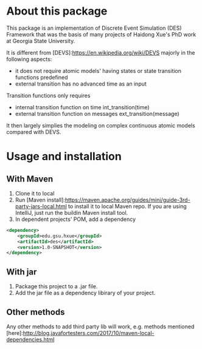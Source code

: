 # About this package

This package is an implementation of Discrete Event Simulation (DES) Framework that was the basis of many projects of Haidong Xue's PhD work at Georgia State University.

It is different from [DEVS]:https://en.wikipedia.org/wiki/DEVS majorly in the following aspects:
* it does not require atomic models' having states or state transition functions predefined
* external transition has no advanced time as an input

Transition functions only requires
* internal transition function on time int_transition(time)
* external transition function on messages ext_transition(message)

It then largely simplies the modeling on complex continuous atomic models compared with DEVS.

# Usage and installation

## With Maven
1. Clone it to local
2. Run [Maven install]:https://maven.apache.org/guides/mini/guide-3rd-party-jars-local.html to install it to local Maven repo. If you are using IntelliJ, just run the buildin Maven install tool.
3. In dependent projects' POM, add a dependency
```xml
<dependency>
    <groupId>edu.gsu.hxue</groupId>
    <artifactId>des</artifactId>
    <version>1.0-SNAPSHOT</version>
</dependency>
```
## With jar
1. Package this project to a .jar file.
2. Add the jar file as a dependency libirary of your project.

## Other methods
Any other methods to add third party lib will work, e.g. methods mentioned [here]:http://blog.javafortesters.com/2017/10/maven-local-dependencies.html

